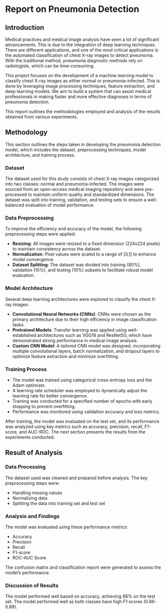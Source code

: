 # Report on Pneumonia Detection

## Introduction

Medical practices and medical image analysis have seen a lot of significant advancements. This is due to the integration of deep learning techniques. 
There are different applications, and one of the most critical applications is the automated classification of chest X-ray images to detect pneumonia. 
With the traditional method, pneumonia diagnostic methods rely on radiologists, which can be time-consuming.

This project focuses on the development of a machine learning model to classify chest X-ray images as either normal or pneumonia-infected.
This is done by leveraging image processing techniques, feature extraction, and deep learning models. We aim to build a system that can assist medical professionals in making faster and more effective diagnoses in terms of pneumonia detection.

This report outlines the methodologies employed and analysis of the results obtained from various experiments.

## Methodology

This section outlines the steps taken in developing the pneumonia detection model, which includes the dataset, preprocessing techniques, model architecture, and training process.

### Dataset

The dataset used for this study consists of chest X-ray images categorized into two classes: normal and pneumonia-infected.
The images were sourced from an open-access medical imaging repository and were pre-processed to maintain uniform quality and standardized dimensions. 
The dataset was split into training, validation, and testing sets to ensure a well-balanced evaluation of model performance.

### Data Preprocessing

To improve the efficiency and accuracy of the model, the following preprocessing steps were applied:

- **Resizing**: All images were resized to a fixed dimension (224x224 pixels) to maintain consistency across the dataset.
- **Normalization**: Pixel values were scaled to a range of [0,1] to enhance model convergence.
- **Dataset Splitting**: The dataset was divided into training (80%), validation (10%), and testing (10%) subsets to facilitate robust model evaluation.

### Model Architecture

Several deep learning architectures were explored to classify the chest X-ray images:

- **Convolutional Neural Networks (CNNs)**: CNNs were chosen as the primary architecture due to their high efficiency in image classification tasks.
- **Pretrained Models**: Transfer learning was applied using well-established architectures such as VGG16 and ResNet50, which have demonstrated strong performance in medical image analysis.
- **Custom CNN Model**: A tailored CNN model was designed, incorporating multiple convolutional layers, batch normalization, and dropout layers to optimize feature extraction and minimize overfitting.

### Training Process

- The model was trained using categorical cross-entropy loss and the Adam optimizer.
- A learning rate scheduler was employed to dynamically adjust the learning rate for better convergence.
- Training was conducted for a specified number of epochs with early stopping to prevent overfitting.
- Performance was monitored using validation accuracy and loss metrics.

After training, the model was evaluated on the test set, and its performance was analyzed using key metrics such as accuracy, precision, recall, F1-score, and AUC-ROC.
The next section presents the results from the experiments conducted.

## Result of Analysis

### Data Processing

The dataset used was cleaned and prepared before analysis. The key preprocessing steps were:

- Handling missing values
- Normalizing data
- Splitting the data into training set and test set

### Analysis and Findings

The model was evaluated using these performance metrics:

- Accuracy
- Precision
- Recall
- F1-score
- ROC-AUC Score

The confusion matrix and classification report were generated to assess the model’s performance.



### Discussion of Results

The model performed well based on accuracy, achieving 88% on the test set. The model performed well as both classes have high F1 scores (0.86-0.89).
